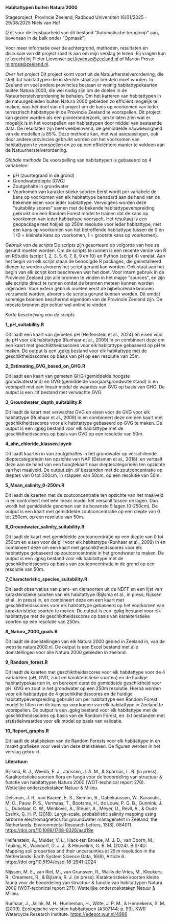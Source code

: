 **Habitattypen buiten Natura 2000**

Stageproject, Provincie Zeeland, Radboud Universiteit
16/01/2025 - 29/08/2025
Niels van Hof

(Zet voor de leesbaarheid van dit bestand "Automatische terugloop" aan, bovenaan in de balk onder "Opmaak")

Voor meer informatie over de achtergrond, methoden, resultaten en discussie van dit project raad ik aan om mijn verslag te lezen. Bij vragen kun je terecht bij Pieter Lievense: pcj.lievense@zeeland.nl of Marion Pross: m.pross@zeeland.nl.

*Over het project*
Dit project komt voort uit de Natuurherstelverordening, die stelt dat habitattypen die in slechte staat zijn hersteld moet worden. In Zeeland en veel andere provincies bestaan er weinig habitattypekaarten buiten Natura 2000, die wel nodig zijn om de doelen in de Natuurherstelverordening te behalen. Om het karteren van habitattypen in de natuurgebieden buiten Natura 2000 gebieden zo efficiënt mogelijk te maken, was het doel van dit project om de kans op voorkomen van ieder terrestrisch habitattype in de Provincie Zeeland te voorspellen. Dit project kan gezien worden als een pionieronderzoek, om te laten zien wat er mogelijk is in het voorspellen van habitattypen door middel van bestaande data. De resultaten zijn heel veelbelovend, de gemiddelde nauwkeurigheid van de modellen is 85%. Deze methode kan, met wat aanpassingen, ook door andere provincies gebruikt worden om het voorkomen van habitattypen te voorspellen en zo op een efficiëntere manier te voldoen aan de Natuurherstelverordening.

*Globale methode*
De voorspelling van habitattypen is gebaseerd op 4 variabelen:
- pH (zuurtegraad in de grond)
- Grondwaterdiepte (GVG)
- Zoutgehalte in grondwater
- Voorkomen van karakteristieke soorten
Eerst wordt per variabele de kans op voorkomen van elk habitattype benaderd aan de hand van de bekende eisen voor ieder habitattype. Vervolgens worden deze "suitability scores" samen met de bekende habitattypeverspreiding gebruikt om een Random Forest model te trainen dat de kans op voorkomen van ieder habitattype voorspelt. Het resultaat is een geopackage met hokjes op 250m resolutie voor ieder habitattype, met een kans op voorkomen van het betreffende habitattype tussen de 0 en 1 (0 = kleinste kans op voorkomen, 1 = grootste kans op voorkomen).

*Gebruik van de scripts*
De scripts zijn gesorteerd op volgorde van hoe ze gerund moeten worden. Om de scripts te runnen is een recente versie van R en RStudio (script 1, 2, 3, 5, 6, 7, 8, 9 en 10) en Python (script 4) vereist. Aan het begin van elk script staan de benodigde R packages, die geïnstalleerd dienen te worden alvorens het script gerund kan worden. Ook staat aan het begin van elk script kort beschreven wat het doet. Voor intern gebruik in de Provincie Zeeland zijn alle bronnen te vinden in het mapje "sources", en zijn alle scripts direct te runnen omdat de bronnen meteen kunnen worden ingeladen. Voor extern gebruik moeten eerst de bijbehorende bronnen verzameld worden, alvorens de scripts gerund kunnen worden. Dit omdat sommige bronnen beschermd eigendom van de Provincie Zeeland zijn. De meeste bronnen zijn echter wel online te vinden.

*Korte beschrijving van de scripts*

**1_pH_suitability.R**

Dit laadt een kaart van gemeten pH (Helfenstein et al., 2024) en eisen voor de pH voor elk habitattype (Runhaar et al., 2009) in en combineert deze om een kaart met geschiktheidsscores voor elk habitattype gebaseerd op pH te maken. De output is een .gpkg bestand voor elk habitattype met de geschiktheidsscores op basis van pH op een resolutie van 25m.

**2_Estimating_GVG_based_on_GHG.R**

Dit laadt een kaart van gemeten GHG (gemiddelde hoogste grondwaterstand) en GVG (gemiddelde voorjaarsgrondwaterstand) in en voorspelt met een lineair model de waardes van GVG op basis van GHG. De output is een .tif bestand met verwachte GVG.

**3_Groundwater_depth_suitability.R**

Dit laadt de kaart met verwachte GVG en eisen voor de GVG voor elk habitattype (Runhaar et al., 2009) in en combineert deze om een kaart met geschiktheidsscores voor elk habitattype gebaseerd op GVG te maken. De output is een .gpkg bestand voor elk habitattype met de geschiktheidsscores op basis van GVG op een resolutie van 50m.

**4_ahn_chloride_klassen.ipynb**

Dit laadt kaarten in van zoutgehaltes in het grondwater op verschillende dieptecategorieën ten opzichte van NAP (Delsman et al., 2018), en vertaalt deze aan de hand van een hoogtekaart naar dieptecategorieën ten opzichte van het maaiveld. De output zijn .tif bestanden met de zoutconcentratie op dieptes van 0 tot 300cm, in stappen van 50cm, op een resolutie van 50m.

**5_Mean_salinity_0-250m.R**

Dit laadt de kaarten met de zoutconcentratie ten opzichte van het maaiveld in en controleert met een lineair model het verschil tussen de lagen. Dan wordt het gemiddelde genomen van de bovenste 5 lagen (0-250cm). De output is een kaart met gemiddelde zoutconcentratie op een diepte van 0 tot 250cm, op een resolutie van 50m.

**6_Groundwater_salinity_suitability.R**

Dit laadt de kaart met gemiddelde zoutconcentratie op een diepte van 0 tot 250cm en eisen voor de pH voor elk habitattype (Runhaar et al., 2009) in en combineert deze om een kaart met geschiktheidsscores voor elk habitattype gebaseerd op zoutconcentratie in het grondwater te maken. De output is een .gpkg bestand voor elk habitattype met de geschiktheidsscores op basis van zoutconcentratie in de grond op een resolutie van 50m.

**7_Characteristic_species_suitability.R**

Dit laadt observaties van plant- en diersoorten uit de NDFF en een lijst van karakteristieke soorten van elk habitattype (Bijlsma et al., in press; Nijssen et al., in press) in, en combineert deze om een kaart met geschiktheidsscores voor elk habitattype gebaseerd op het voorkomen van karakteristieke soorten te maken. De output is een .gpkg bestand voor elk habitattype met de geschiktheidsscores op basis van karakteristieke soorten op een resolutie van 250m.

**8_Natura_2000_goals.R**

Dit laadt de doelstellingen van elk Natura 2000 gebied in Zeeland in, van de website natura2000.nl. De output is een Excel bestand met alle doelstellingen voor alle Natura 2000 gebieden in zeeland.

**9_Random_forest.R**

Dit laadt de kaarten met geschiktheidsscores voor elk habitattype voor de 4 variabelen (pH, GVG, zout en karakteristieke soorten) en de huidige habitattypekaarten in, en berekent eerst de gemiddelde geschiktheid voor pH, GVG en zout in het grondwater op een 250m resolutie. Hierna worden voor elk habitattype de 4 geschiktheidsscores en de huidige habitattypeverspreiding gebruikt om per habitattype een Random Forest model te fitten om de kans op voorkomen van elk habitattype in Zeeland te voorspellen. De output is een .gpkg bestand voor elk habitattype met de geschiktheidsscores op basis van de Random Forest, en .txt bestanden met statistiekwaardes voor elk model op basis van validatie.

**10_Report_graphs.R**

Dit laadt de statistieken van de Random Forests voor elk habitattype in en maakt grafieken voor veel van deze statistieken. De figuren werden in het verslag gebruikt.

**Literatuur:**

Bijlsma, R. J., Weeda, E. J., Janssen, J. A. M., & Sparrius, L. B. (in press). Karakteristieke soorten flora en funga voor de beoordeling van structuur & functie van habitattypen Natura 2000 (WOT-technical report 270). Wettelijke onderzoekstaken Natuur & Milieu.

Delsman, J. R., van Baaren, E. S., Siemon, B., Dabekaussen, W., Karaoulis, M. C., Pauw, P. S., Vermaas, T., Bootsma, H., de Louw, P. G. B., Gunnink, J. L., Dubelaar, C. W., Menkovic, A., Steuer, A., Meyer, U., Revil, A., & Oude Essink, G. H. P. (2018). Large-scale, probabilistic salinity mapping using airborne electromagnetics for groundwater management in Zeeland, the Netherlands. Environmental Research Letters, 13(8), 084011. https://doi.org/10.1088/1748-9326/aad19e

Helfenstein, A., Mulder, V. L., Hack-ten Broeke, M. J. D., van Doorn, M., Teuling, K., Walvoort, D. J. J., & Heuvelink, G. B. M. (2024). BIS-4D: Mapping soil properties and their uncertainties at 25&thinsp;m resolution in the Netherlands. Earth System Science Data, 16(6), Article 6. https://doi.org/10.5194/essd-16-2941-2024

Nijssen, M. E., van Riel, M., van Grunsven, R., Wallis de Vries, M., Kleukers, R., Creemers, R., & Bijlsma, R. J. (in press). Karakteristieke soorten kleine fauna voor de beoordeling van structuur & functie van habitattypen Natura 2000 (WOT-technical report 271). Wettelijke onderzoekstaken Natuur & Milieu.

Runhaar, J., Jalink, M. H., Hunneman, H., Witte, J. P. M., & Hennekens, S. M. (2009). Ecologische vereisten habitattypen (A307144; p. 93). KWR Watercycle Research Institute. https://edepot.wur.nl/4986


